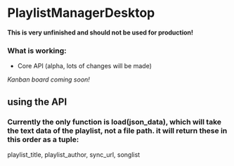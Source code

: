 # PlaylistManagerDesktop
**This is very unfinished and should not be used for production!**

### What is working:
- Core API (alpha, lots of changes will be made)

*Kanban board coming soon!*

## using the API

### Currently the only function is load(json_data), which will take the text data of the playlist, not a file path. it will return these in this order as a tuple:
playlist_title, playlist_author, sync_url, songlist